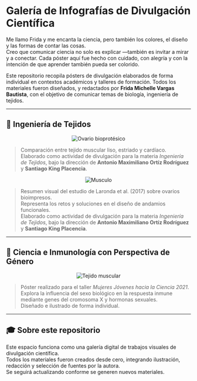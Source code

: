 #  Galería de Infografías de Divulgación Científica

Me llamo Frida y me encanta la ciencia, pero también los colores, el diseño y las formas de contar las cosas.  
Creo que comunicar ciencia no solo es explicar —también es invitar a mirar y a conectar.
Cada póster aquí fue hecho con cuidado, con alegría y con la intención de que aprender también pueda ser colorido.

Este repositorio recopila pósters de divulgación elaborados de forma individual en contextos académicos y talleres de formación. Todos los materiales fueron diseñados, y redactados por **Frida Michelle Vargas Bautista**, con el objetivo de comunicar temas de biología, ingeniería de tejidos.

---
## 🧬 Ingeniería de Tejidos

<p align="center">
  <img src="https://github.com/user-attachments/assets/a74c9ba7-f5b4-4e7b-8e6d-bfdca9a0ef81" alt="Ovario bioprotésico" />
</p>

> Comparación entre tejido muscular liso, estriado y cardíaco.  
> Elaborado como actividad de divulgación para la materia *Ingeniería de Tejidos*, bajo la dirección de **Antonio Maximiliano Ortíz Rodríguez** y **Santiago King Placencia**.

<p align="center">
  <img src="https://github.com/user-attachments/assets/e3e687f3-8dbd-472f-8c82-87ea1476762c" alt="Musculo" />
</p>

> Resumen visual del estudio de Laronda et al. (2017) sobre ovarios bioimpresos.  
> Representa los retos y soluciones en el diseño de andamios funcionales.  
> Elaborado como actividad de divulgación para la materia *Ingeniería de Tejidos*, bajo la dirección de **Antonio Maximiliano Ortíz Rodríguez** y **Santiago King Placencia**.
---

## 🌸 Ciencia e Inmunología con Perspectiva de Género
<p align="center">
  <img src="https://github.com/user-attachments/assets/63b11c17-5384-4c10-8560-1327f42d565a" alt="Tejido muscular" />
</p>

> Póster realizado para el taller *Mujeres Jóvenes hacia la Ciencia 2021*.  
> Explora la influencia del sexo biológico en la respuesta inmune mediante genes del cromosoma X y hormonas sexuales.  
> Diseñado e ilustrado de forma individual.

---

## 🎓 Sobre este repositorio
Este espacio funciona como una galería digital de trabajos visuales de divulgación científica.  
Todos los materiales fueron creados desde cero, integrando ilustración, redacción y selección de fuentes por la autora.  
Se seguirá actualizando conforme se generen nuevos materiales.
